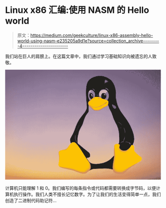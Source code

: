 # Linux x86 汇编:使用 NASM 的 Hello world

> 原文：<https://medium.com/geekculture/linux-x86-assembly-hello-world-using-nasm-e235205a9d1e?source=collection_archive---------4----------------------->

我们站在巨人的肩膀上。在这篇文章中，我们通过学习基础知识向被遗忘的人致敬。

![](img/36b1101e07788d9442a8007801cf9c25.png)

计算机只能理解 1 和 0。我们编写的每条指令或代码都需要转换成字节码，以便计算机执行操作。我们人类不擅长记忆数字。为了让我们的生活变得简单一点，我们创造了二进制代码助记符…